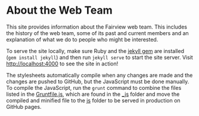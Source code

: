 # About the Web Team

This site provides information about the Fairview web team. This includes the history of the web team, some of its past and current members and an explanation of what we do to people who might be interested.

To serve the site locally, make sure Ruby and the [jekyll gem](https://github.com/jekyll/jekyll) are installed (`gem install jekyll`) and then run `jekyll serve` to start the site server. Visit [http://localhost:4000](http://localhost:4000) to see the site in action!

The stylesheets automatically compile when any changes are made and the changes are pushed to GitHub, but the JavaScript must be done manually. To compile the JavaScript, run the `grunt` command to combine the files listed in the [Gruntfile.js](Gruntfile.js), which are found in the [_js](_js) folder and move the compiled and minified file to the [js](js) folder to be served in production on GitHub pages.
